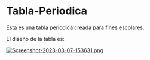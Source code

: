 # Tabla-Periodica

Esta es una tabla periodica creada para fines escolares. 

El diseño de la tabla es:

[![Screenshot-2023-03-07-153631.png](https://i.postimg.cc/FsWPrCm1/Screenshot-2023-03-07-153631.png)](https://postimg.cc/RNt1GRWz)
